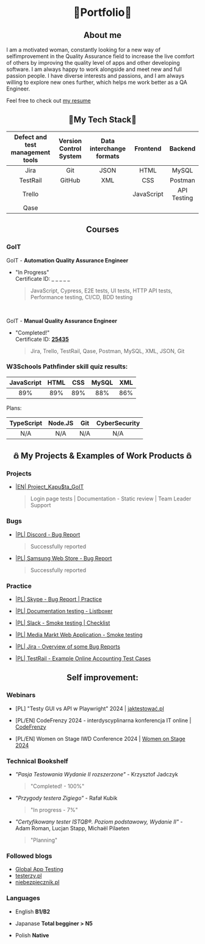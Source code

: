 # <div align='center'>👾Portfolio👾</div>

## <div align='center'>About me</div>

I am a motivated woman, constantly looking for a new way of selfimprovement in the Quality Assurance field to increase the live
comfort of others by improving the quality level of apps and other developing software. I am always happy to work alongside and meet new and full passion people.
I have diverse interests and passions, and I am always willing to explore new ones further,
which helps me work better as a QA Engineer.

Feel free to check out [my resume](https://drive.google.com/file/d/1bMTUV6jLFu7zVNd3j-O39Ja3mNe8oKx0/view?usp=sharing)

## <div align='center'>🌱My Tech Stack🐛</div>

| Defect and test management tools | Version Control System | Data interchange formats |  Frontend  |   Backend   |
| :------------------------------: | :--------------------: | :----------------------: | :--------: | :---------: |
|               Jira               |          Git           |           JSON           |    HTML    |    MySQL    |
|             TestRail             |         GitHub         |           XML            |    CSS     |   Postman   |
|              Trello              |                        |                          | JavaScript | API Testing |
|               Qase               |                        |                          |            |             |

## <div align='center'>Courses</div>

### GoIT

GoIT - **Automation Quality Assurance Engineer**

- "In Progress"<br>
  Certificate ID: \_ \_ \_ \_ \_
  > JavaScript, Cypress, E2E tests, UI tests, HTTP API tests, Performance testing, CI/CD, BDD testing

<br>

GoIT - **Manual Quality Assurance Engineer**

- "Completed!"<br>
  Certificate ID:
  [**25435**](https://drive.google.com/file/d/1YSF7cdC86hxwpAVeqwzIRy5GSEhfZyM_/view?usp=sharing)</br>
  > Jira, Trello, TestRail, Qase, Postman, MySQL, XML, JSON, Git

### W3Schools Pathfinder skill quiz results:

| JavaScript | HTML | CSS | MySQL | XML |
| :--------: | :--: | :-: | :---: | :-: |
|    89%     | 89%  | 89% |  88%  | 86% |

Plans:

| TypeScript | Node.JS | Git | CyberSecurity |
| :--------: | :-----: | :-: | :-----------: |
|    N/A     |   N/A   | N/A |      N/A      |

## <div align='center'>𖢥 My Projects & Examples of Work Products 𖢥</div>

### Projects

- [|EN| Project_Kapu$ta_GoIT](https://github.com/MioLuczak/Project_Kapusta)

  > Login page tests | Documentation - Static review | Team Leader Support

### Bugs

- [|PL| Discord - Bug Report](https://drive.google.com/file/d/1XvZAP7MohiaUTo_Bg_8UtlzFPbtCZQTo/view?usp=sharing)

  > Successfully reported

- [|PL| Samsung Web Store - Bug Report](https://drive.google.com/file/d/1XWWcqAtT4UEAA0DBMUl0HA7EFT78KHE2/view?usp=sharing)
  > Successfully reported

### Practice

- [|PL| Skype - Bug Report | Practice](https://drive.google.com/file/d/1cTX439NJNxUpervl1Vsk_jZ2U-i8tBB-/view?usp=sharing)

- [|PL| Documentation testing - Listboxer](https://drive.google.com/file/d/1PprvSo00JEdhbnH-JI3lmyBRr5kXg8Cm/view?usp=sharing)

- [|PL| Slack - Smoke testing | Checklist](https://drive.google.com/file/d/17KsqaMVbRkSUB3Ycgcq5mSEek28pV4J5/view?usp=sharing)

- [|PL| Media Markt Web Application - Smoke testing](https://drive.google.com/file/d/1UHNS3ZyM4gA_RXm4md-C9ZzCCvCe9aBZ/view?usp=sharing)

- [|PL| Jira - Overview of some Bug Reports](https://drive.google.com/file/d/18Xb20MpS3FSver5dtjE-_Jt_xVKxic-r/view?usp=sharing)

- [|PL| TestRail - Example Online Accounting Test Cases](https://drive.google.com/file/d/1JClCLc58rECJ4_FXpU4vp083N-MOQrjR/view?usp=sharing)

## <div align='center'>Self improvement:</div>

### Webinars

- [PL] "Testy GUI vs API w Playwright" 2024 | [jaktestować.pl](https://jaktestowac.pl/)

- [PL/EN] CodeFrenzy 2024 - interdyscyplinarna konferencja IT online | [CodeFrenzy](https://codefrenzy.pl/)

- [PL/EN] Women on Stage IWD Conference 2024 | [Women on Stage 2024](https://www.womenonstage.net/iwd-2024)

### Technical Bookshelf

- _"Pasja Testowania Wydanie II rozszerzone"_ - Krzysztof Jadczyk

  > "Completed! - 100%"

- _"Przygody testera Zigiego"_ - Rafał Kubik

  > "In progress - 7%"

- _"Certyfikowany tester ISTQB®. Poziom podstawowy, Wydanie II"_ - Adam Roman, Lucjan Stapp, Michaël Pilaeten
  > "Planning"

### Followed blogs

- [Global App Testing](https://www.globalapptesting.com/blog)
- [testerzy.pl](https://testerzy.pl/)
- [niebezpiecznik.pl](https://niebezpiecznik.pl/category/all/)

### Languages

- English **B1/B2**

- Japanase **Total begginer > N5**

- Polish **Native**
